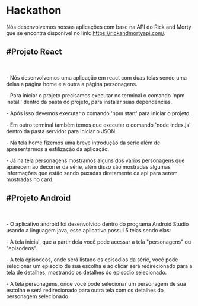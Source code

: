 # Hackathon 

Nós desenvolvemos nossas aplicações com base na API do Rick and Morty que se encontra disponível no link: https://rickandmortyapi.com/.

<h2>#Projeto React</h2>
  <br><p> - Nós desenvolvemos uma aplicação em react com duas telas sendo uma delas a página home e a outra a página personagens.</p>
      <p> - Para iniciar o projeto precisamos executar no terminal o comando 'npm install' dentro da pasta do projeto, para instalar suas dependências.</p>
      <p> - Após isso devemos executar o comando 'npm start' para iniciar o projeto.</p>
      <p> - Em outro terminal também temos que executar o comando 'node index.js' dentro da pasta servidor para iniciar o JSON.</p> 
      <p> - Na tela home fizemos uma breve introdução da série além de apresentarmos a estilização da aplicação.</p>
      <p> - Já na tela personagens mostramos alguns dos vários personagens que aparecem ao decorrer da série, além disso são mostradas algumas informações que estão sendo puxadas diretamente da api para serem mostradas no card.</p> 

<h2>#Projeto Android</h2>
   <br><p> - O aplicativo android foi desenvolvido dentro do programa Android Studio usando a linguagem java, esse aplicativo possui 5 telas sendo elas:</p>
       <p> - A tela inicial, que a partir dela você pode acessar a tela "personagens" ou "episodeos".</p>
       <p> - A tela episodeos, onde será listado os episodios da série, você pode selecionar um episodio de sua escolha e ao clicar será redirecionado para a tela de detalhes, mostrando os detalhes do episodio selecionado.</p>
       <p> - A tela personagens, onde você pode selecionar um personagem de sua escolha e será redirecionado para outra tela com os detalhes do personagem selecionado.</p>
     
